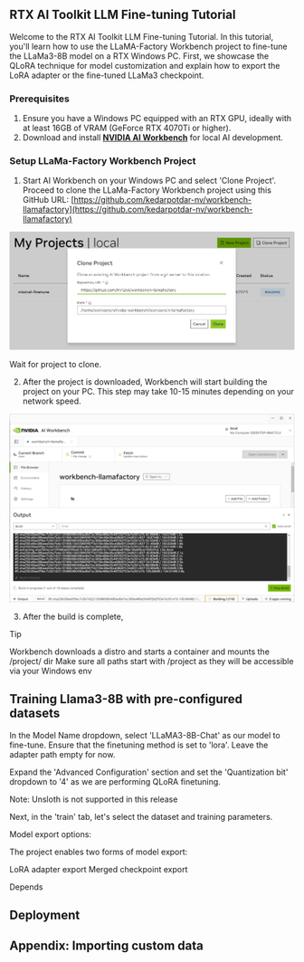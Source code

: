
## RTX AI Toolkit LLM Fine-tuning Tutorial  

Welcome to the RTX AI Toolkit LLM Fine-tuning Tutorial. In this tutorial, you'll learn how to use the LLaMA-Factory Workbench project to fine-tune the LLaMa3-8B model on a RTX Windows PC. First, we showcase the QLoRA technique for model customization and explain how to export the LoRA adapter or the fine-tuned LLaMa3 checkpoint.

### Prerequisites 
1. Ensure you have a Windows PC equipped with an RTX GPU, ideally with at least 16GB of VRAM (GeForce RTX 4070Ti or higher). 
2. Download and install **[NVIDIA AI Workbench](https://www.nvidia.com/en-us/deep-learning-ai/solutions/data-science/workbench/)** for local AI development.


### Setup LLaMa-Factory Workbench Project

1. Start AI Workbench on your Windows PC and select 'Clone Project'. Proceed to clone the LLaMa-Factory Workbench project using this GitHub URL: [https://github.com/kedarpotdar-nv/workbench-llamafactory](https://github.com/kedarpotdar-nv/workbench-llamafactory)

<img src="media/2.png" width="600">

Wait for project to clone.

2. After the project is downloaded, Workbench will start building the project on your PC. This step may take 10-15 minutes depending on your network speed. 

<img src="media/build.png" width="600">

3. After the build is complete, 

>[!TIP]
>Workbench downloads a distro and starts a container and mounts the /project/ dir
Make sure all paths start with /project as they will be accessible via your Windows env




## Training Llama3-8B with pre-configured datasets

In the Model Name dropdown, select 'LLaMA3-8B-Chat' as our model to fine-tune.
Ensure that the finetuning method is set to 'lora'. Leave the adapter path empty for now.

Expand the 'Advanced Configuration' section and set the 'Quantization bit' dropdown to '4' as we are performing QLoRA finetuning. 

Note: Unsloth is not supported in this release 


Next, in the 'train' tab, let's select the dataset and training parameters. 

Model export options:

The project enables two forms of model export:

LoRA adapter export
Merged checkpoint export

Depends

## Deployment




## Appendix: Importing custom data